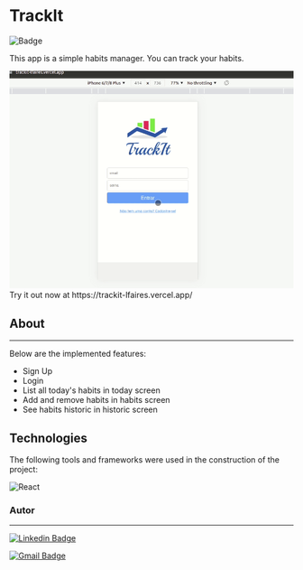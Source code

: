 # TrackIt 
![Badge](https://img.shields.io/github/license/lfaires/TrackIt)

This app is a simple habits manager. You can track your habits.  

<img src="./src/assets/images/trackit.gif" />
Try it out now at https://trackit-lfaires.vercel.app/

## About 
---
Below are the implemented features:

- Sign Up
- Login
- List all today's habits in today screen
- Add and remove habits in habits screen
- See habits historic in historic screen

## Technologies 
The following tools and frameworks were used in the construction of the project:<br>
<p>
  <img alt="React" src="https://img.shields.io/badge/react-%2320232a.svg?style=for-the-badge&logo=react&logoColor=%2361DAFB"/>
</p>
 
### Autor
---

[![Linkedin Badge](https://img.shields.io/badge/-Luiz_Fernando_Aires-blue?style=flat-square&logo=Linkedin&logoColor=white&link=https://www.linkedin.com/in/lfaires4/)](https://www.linkedin.com/in/lfaires4/)

[![Gmail Badge](https://img.shields.io/badge/-lfaires@gmail.com-c14438?style=flat-square&logo=Gmail&logoColor=white&link=mailto:lfaires@gmail.com)](mailto:lfaires@gmail.com)